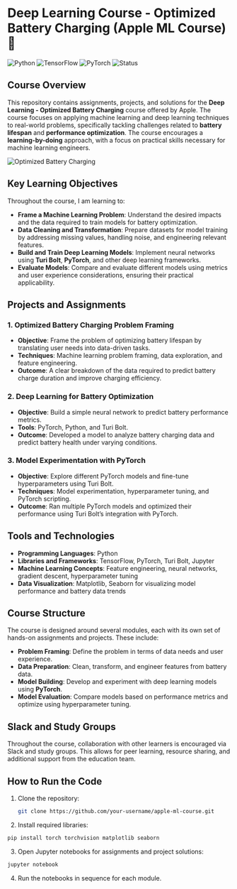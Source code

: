 # Deep Learning Course - Optimized Battery Charging (Apple ML Course) 

![Python](https://img.shields.io/badge/Python-v3.8-blue.svg)
![TensorFlow](https://img.shields.io/badge/TensorFlow-v2.0-orange.svg)
![PyTorch](https://img.shields.io/badge/PyTorch-v1.9-red.svg)
![Status](https://img.shields.io/badge/Course-Active-green.svg)

## Course Overview

This repository contains assignments, projects, and solutions for the **Deep Learning - Optimized Battery Charging** course offered by Apple. The course focuses on applying machine learning and deep learning techniques to real-world problems, specifically tackling challenges related to **battery lifespan** and **performance optimization**. The course encourages a **learning-by-doing** approach, with a focus on practical skills necessary for machine learning engineers.

![Optimized Battery Charging](https://www.smartphonesplus.com/wp-content/uploads/2020/04/optimized-battery-charging-apple-iphone-ios-13-1000x435.jpg)

## Key Learning Objectives

Throughout the course, I am learning to:
- **Frame a Machine Learning Problem**: Understand the desired impacts and the data required to train models for battery optimization.
- **Data Cleaning and Transformation**: Prepare datasets for model training by addressing missing values, handling noise, and engineering relevant features.
- **Build and Train Deep Learning Models**: Implement neural networks using **Turi Bolt**, **PyTorch**, and other deep learning frameworks.
- **Evaluate Models**: Compare and evaluate different models using metrics and user experience considerations, ensuring their practical applicability.

## Projects and Assignments

### 1. **Optimized Battery Charging Problem Framing**
   - **Objective**: Frame the problem of optimizing battery lifespan by translating user needs into data-driven tasks.
   - **Techniques**: Machine learning problem framing, data exploration, and feature engineering.
   - **Outcome**: A clear breakdown of the data required to predict battery charge duration and improve charging efficiency.

### 2. **Deep Learning for Battery Optimization**
   - **Objective**: Build a simple neural network to predict battery performance metrics.
   - **Tools**: PyTorch, Python, and Turi Bolt.
   - **Outcome**: Developed a model to analyze battery charging data and predict battery health under varying conditions.

### 3. **Model Experimentation with PyTorch**
   - **Objective**: Explore different PyTorch models and fine-tune hyperparameters using Turi Bolt.
   - **Techniques**: Model experimentation, hyperparameter tuning, and PyTorch scripting.
   - **Outcome**: Ran multiple PyTorch models and optimized their performance using Turi Bolt’s integration with PyTorch.

## Tools and Technologies

- **Programming Languages**: Python
- **Libraries and Frameworks**: TensorFlow, PyTorch, Turi Bolt, Jupyter
- **Machine Learning Concepts**: Feature engineering, neural networks, gradient descent, hyperparameter tuning
- **Data Visualization**: Matplotlib, Seaborn for visualizing model performance and battery data trends

## Course Structure

The course is designed around several modules, each with its own set of hands-on assignments and projects. These include:
- **Problem Framing**: Define the problem in terms of data needs and user experience.
- **Data Preparation**: Clean, transform, and engineer features from battery data.
- **Model Building**: Develop and experiment with deep learning models using **PyTorch**.
- **Model Evaluation**: Compare models based on performance metrics and optimize using hyperparameter tuning.

## Slack and Study Groups

Throughout the course, collaboration with other learners is encouraged via Slack and study groups. This allows for peer learning, resource sharing, and additional support from the education team.

## How to Run the Code

1. Clone the repository:
   ```bash
   git clone https://github.com/your-username/apple-ml-course.git
    ```
2. Install required libraries:
```bash
pip install torch torchvision matplotlib seaborn
```
3. Open Jupyter notebooks for assignments and project solutions:
```bash
jupyter notebook
```
4. Run the notebooks in sequence for each module.
